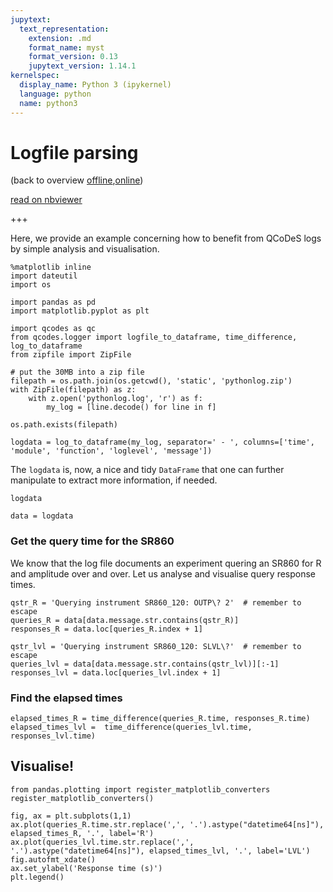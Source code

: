 ```yaml
---
jupytext:
  text_representation:
    extension: .md
    format_name: myst
    format_version: 0.13
    jupytext_version: 1.14.1
kernelspec:
  display_name: Python 3 (ipykernel)
  language: python
  name: python3
---
```


# Logfile parsing
(back to overview [offline](../Main.ipynb),[online](https://nbviewer.jupyter.org/github/QCoDeS/Qcodes/tree/master/docs/examples/Main.ipynb))

[read on nbviewer](https://nbviewer.jupyter.org/github/QCoDeS/Qcodes/tree/master/docs/examples/logging/logfile_parsing.ipynb)

+++

Here, we provide an example concerning how to benefit from QCoDeS logs by simple analysis and visualisation.

```{code-cell} ipython3
%matplotlib inline
import dateutil
import os

import pandas as pd
import matplotlib.pyplot as plt

import qcodes as qc
from qcodes.logger import logfile_to_dataframe, time_difference, log_to_dataframe
from zipfile import ZipFile
```

```{code-cell} ipython3
# put the 30MB into a zip file
filepath = os.path.join(os.getcwd(), 'static', 'pythonlog.zip')
with ZipFile(filepath) as z:
    with z.open('pythonlog.log', 'r') as f:
        my_log = [line.decode() for line in f]
```

```{code-cell} ipython3
os.path.exists(filepath)
```

```{code-cell} ipython3
logdata = log_to_dataframe(my_log, separator=' - ', columns=['time', 'module', 'function', 'loglevel', 'message'])
```

The `logdata` is, now, a nice and tidy `DataFrame` that one can further manipulate to extract more information, if needed.

```{code-cell} ipython3
logdata
```

```{code-cell} ipython3
data = logdata
```

### Get the query time for the SR860

We know that the log file documents an experiment quering an SR860 for R and amplitude over and over. Let us analyse and visualise query response times.

```{code-cell} ipython3
qstr_R = 'Querying instrument SR860_120: OUTP\? 2'  # remember to escape
queries_R = data[data.message.str.contains(qstr_R)]
responses_R = data.loc[queries_R.index + 1]

qstr_lvl = 'Querying instrument SR860_120: SLVL\?'  # remember to escape
queries_lvl = data[data.message.str.contains(qstr_lvl)][:-1]
responses_lvl = data.loc[queries_lvl.index + 1]
```

### Find the elapsed times

```{code-cell} ipython3
elapsed_times_R = time_difference(queries_R.time, responses_R.time)
elapsed_times_lvl =  time_difference(queries_lvl.time, responses_lvl.time)
```

## Visualise!

```{code-cell} ipython3
from pandas.plotting import register_matplotlib_converters
register_matplotlib_converters()

fig, ax = plt.subplots(1,1)
ax.plot(queries_R.time.str.replace(',', '.').astype("datetime64[ns]"), elapsed_times_R, '.', label='R')
ax.plot(queries_lvl.time.str.replace(',', '.').astype("datetime64[ns]"), elapsed_times_lvl, '.', label='LVL')
fig.autofmt_xdate()
ax.set_ylabel('Response time (s)')
plt.legend()
```

```{code-cell} ipython3

```
